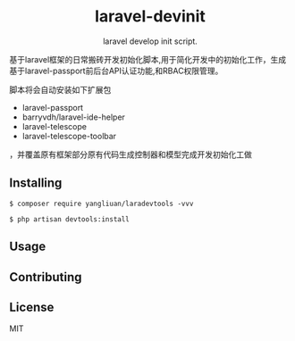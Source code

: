 <h1 align="center"> laravel-devinit </h1>

<p align="center"> laravel develop init script.</p>
基于laravel框架的日常搬砖开发初始化脚本,用于简化开发中的初始化工作，生成基于laravel-passport前后台API认证功能,和RBAC权限管理。

脚本将会自动安装如下扩展包
- laravel-passport
- barryvdh/laravel-ide-helper
- laravel-telescope
- laravel-telescope-toolbar

，并覆盖原有框架部分原有代码生成控制器和模型完成开发初始化工做

## Installing

```shell
$ composer require yangliuan/laradevtools -vvv

$ php artisan devtools:install
```


## Usage



## Contributing



## License

MIT